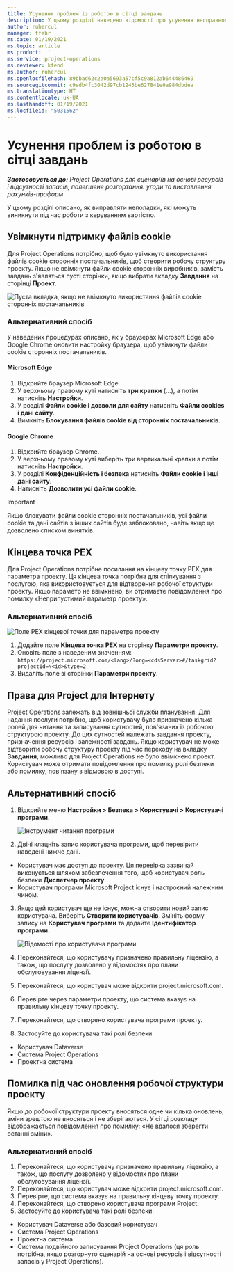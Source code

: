 ```yaml
---
title: Усунення проблем із роботою в сітці завдань
description: У цьому розділі наведено відомості про усунення несправностей, потрібні для роботи з сіткою завдань.
author: ruhercul
manager: tfehr
ms.date: 01/19/2021
ms.topic: article
ms.product: ''
ms.service: project-operations
ms.reviewer: kfend
ms.author: ruhercul
ms.openlocfilehash: 89bbad62c2a0a5693a57cf5c9a812ab644486469
ms.sourcegitcommit: c9edb4fc3042d97cb1245be627841e0a984dbdea
ms.translationtype: HT
ms.contentlocale: uk-UA
ms.lasthandoff: 01/19/2021
ms.locfileid: "5031562"
---
```

# <a name="troubleshoot-working-in-the-task-grid"></a>Усунення проблем із роботою в сітці завдань 

_**Застосовується до:** Project Operations для сценаріїв на основі ресурсів і відсутності запасів, полегшене розгортання: угоди та виставлення рахунків-проформ_

У цьому розділі описано, як виправляти неполадки, які можуть виникнути під час роботи з керуванням вартістю.

## <a name="enable-cookies"></a>Увімкнути підтримку файлів cookie

Для Project Operations потрібно, щоб було увімкнуто використання файлів cookie сторонніх постачальників, щоб створити робочу структуру проекту. Якщо не ввімкнути файли cookie сторонніх виробників, замість завдань з'являться пусті сторінки, якщо вибрати вкладку **Завдання** на сторінці **Проект**.

![Пуста вкладка, якщо не ввімкнуто використання файлів cookie сторонніх постачальників](media/blankschedule.png)


### <a name="workaround"></a>Альтернативний спосіб
У наведених процедурах описано, як у браузерах Microsoft Edge або Google Chrome оновити настройку браузера, щоб увімкнути файли сookie сторонніх постачальників.

#### <a name="microsoft-edge"></a>Microsoft Edge

1. Відкрийте браузер Microsoft Edge.
2. У верхньому правому куті натисніть **три крапки** (...), а потім натисніть **Настройки**.
3. У розділі **Файли сookie і дозволи для сайту** натисніть **Файли сookies і дані сайту**.
4. Вимкніть **Блокування файлів cookie від сторонніх постачальників**.

#### <a name="google-chrome"></a>Google Chrome

1. Відкрийте браузер Chrome.
2. У верхньому правому куті виберіть три вертикальні крапки а потім натисніть **Настройки**.
3. У розділі **Конфіденційність і безпека** натисніть **Файли сookie і інші дані сайту**.
4. Натисніть **Дозволити усі файли cookie**.

> [!IMPORTANT]
> Якщо блокувати файли cookie сторонніх постачальників, усі файли cookie та дані сайтів з інших сайтів буде заблоковано, навіть якщо це дозволено списком винятків.

## <a name="pex-endpoint"></a>Кінцева точка PEX

Для Project Operations потрібне посилання на кінцеву точку PEX для параметра проекту. Ця кінцева точка потрібна для спілкування з послугою, яка використовується для відтворення робочої структури проекту. Якщо параметр не ввімкнено, ви отримаєте повідомлення про помилку «Неприпустимий параметр проекту». 

### <a name="workaround"></a>Альтернативний спосіб
 ![Поле PEX кінцевої точки для параметра проекту](media/projectparameter.png)

1. Додайте поле **Кінцева точка PEX** на сторінку **Параметри проекту**.
2. Оновіть поле з наведеним значенням: `https://project.microsoft.com/<lang>/?org=<cdsServer>#/taskgrid?projectId=\<id>&type=2`
3. Видаліть поле зі сторінки **Параметри проекту**.

## <a name="privileges-for-project-for-the-web"></a>Права для Project для Інтернету

Project Operations залежать від зовнішньої служби планування. Для надання послуги потрібно, щоб користувачу було призначено кілька ролей для читання та записування сутностей, пов'язаних із робочою структурою проекту. До цих сутностей належать завдання проекту, призначення ресурсів і залежності завдань. Якщо користувач не може відтворити робочу структуру проекту під час переходу на вкладку **Завдання**, можливо для Project Operations не було ввімкнено проект. Користувач може отримати повідомлення про помилку ролі безпеки або помилку, пов'язану з відмовою в доступі.


## <a name="workaround"></a>Альтернативний спосіб

1. Відкрийте меню **Настройки > Безпека > Користувачі > Користувачі програми**.  

   ![Інструмент читання програми](media/applicationuser.jpg)
   
2. Двічі клацніть запис користувача програми, щоб перевірити наведені нижче дані.

 - Користувач має доступ до проекту. Ця перевірка зазвичай виконується шляхом забезпечення того, щоб користувач роль безпеки **Диспетчер проекту**.
 - Користувач програми Microsoft Project існує і настроєний належним чином.
 
3. Якщо цей користувач ще не існує, можна створити новий запис користувача. Виберіть **Створити користувачів**. Змініть форму запису на **Користувач програми** та додайте **Ідентифікатор програми**.

   ![Відомості про користувача програми](media/applicationuserdetails.jpg)

4. Переконайтеся, що користувачу призначено правильну ліцензію, а також, що послугу дозволено у відомостях про плани обслуговування ліцензії.
5. Переконайтеся, що користувач може відкрити project.microsoft.com.
6. Перевірте через параметри проекту, що система вказує на правильну кінцеву точку проекту.
7. Переконайтеся, що створено користувача програми проекту.
8. Застосуйте до користувача такі ролі безпеки:

  - Користувач Dataverse
  - Система Project Operations
  - Проектна система

## <a name="error-when-updating-the-work-breakdown-structure"></a>Помилка під час оновлення робочої структури проекту

Якщо до робочої структури проекту вносяться одне чи кілька оновлень, зміни зрештою не вносяться і не зберігаються. У сітці розкладу відображається повідомлення про помилку: «Не вдалося зберегти останні зміни».

### <a name="workaround"></a>Альтернативний спосіб

1. Переконайтеся, що користувачу призначено правильну ліцензію, а також, що послугу дозволено у відомостях про плани обслуговування ліцензії.
2. Переконайтеся, що користувач може відкрити project.microsoft.com.
3. Перевірте, що система вказує на правильну кінцеву точку проекту.
4. Переконайтеся, що створено користувача програми Project.
5. Застосуйте до користувача такі ролі безпеки:
  
  - Користувач Dataverse або базовий користувач
  - Система Project Operations
  - Проектна система
  - Система подвійного записування Project Operations (ця роль потрібна, якщо розгорнуто сценарій на основі ресурсів і відсутності запасів у Project Operations).
